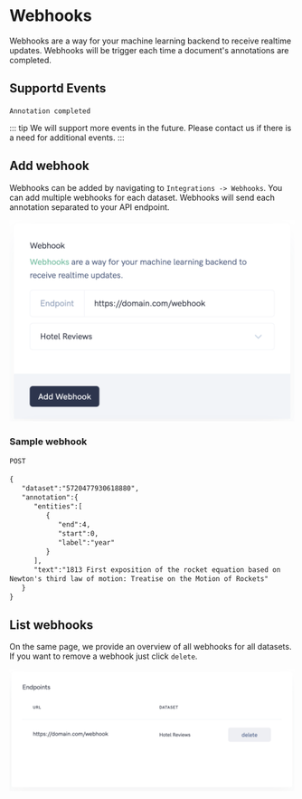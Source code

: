 # Webhooks

Webhooks are a way for your machine learning backend to receive realtime updates. Webhooks will be trigger each time a document's annotations are completed. 

## Supportd Events

`Annotation completed`

::: tip
We will support more events in the future. Please contact us if there is a need for additional events.
:::

## Add webhook
Webhooks can be added by navigating to `Integrations -> Webhooks`. You can add multiple webhooks for each dataset. Webhooks will send each annotation separated to your API endpoint.

<img src="../images/webhook-add.png"  width="600" >

### Sample webhook 

```
POST

{
   "dataset":"5720477930618880",
   "annotation":{
      "entities":[
         {
            "end":4,
            "start":0,
            "label":"year"
         }
      ],
      "text":"1813 First exposition of the rocket equation based on Newton's third law of motion: Treatise on the Motion of Rockets"
   }
}
```


## List webhooks
On the same page, we provide an overview of all webhooks for all datasets. If you want to remove a webhook just click `delete`.

![datasets](../images/webhook-list.png)